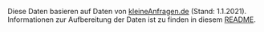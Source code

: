 Diese Daten basieren auf Daten von [kleineAnfragen.de](https://kleineanfragen.de/) (Stand: 1.1.2021). Informationen zur Aufbereitung der Daten ist zu finden in diesem [README](https://github.com/sophiamersmann/kleine-anfragen-visualised/blob/main/README.md).
